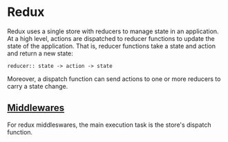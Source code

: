 # Redux

Redux uses a single store with reducers to manage state in an application. At a high level, actions are dispatched to reducer functions to update the state of the application. That is, reducer functions take a state and action and return a new state:

`reducer:: state -> action -> state`


Moreover, a dispatch function can send actions to one or more reducers to carry a state change.


## [Middlewares](https://medium.com/@meagle/understanding-87566abcfb7a#.b81oeuheo)

For redux middleswares, the main execution task is the store's dispatch function.

